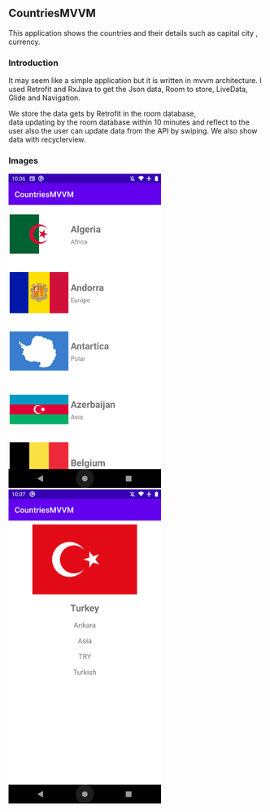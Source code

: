 ## CountriesMVVM

This application shows the countries and their details such as capital city , currency. 

### Introduction
It may seem like a simple application but it is written in mvvm architecture.
I used Retrofit and RxJava to get the Json data, Room to store, LiveData, Glide and Navigation.


We store the data gets by Retrofit in the room database,  
data updating by the room database within 10 minutes and reflect to the user also the user can update data from the API by swiping. We also show data with recyclerview.


### Images
<img src="https://raw.githubusercontent.com/serhatkarakoca/CountriesMVVM/master/Screenshot_1612562817.png" alt="drawing" width="300"/>      <img src="https://raw.githubusercontent.com/serhatkarakoca/CountriesMVVM/master/Screenshot_1612562835.png" alt="drawing" width="300"  />

